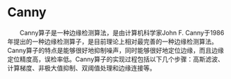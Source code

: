 # Canny
&emsp;&emsp;Canny算子是一种边缘检测算法，是由计算机科学家John F. Canny于1986年提出的一种边缘检测算子，是目前理论上相对最完善的一种边缘检测算法。Canny算子的特点是能够很好地抑制噪声，同时能够很好地定位边缘，而且边缘定位精度高，误检率低。Canny算子的实现过程包括以下几个步骤：高斯滤波、计算梯度、非极大值抑制、双阈值处理和边缘连接等。